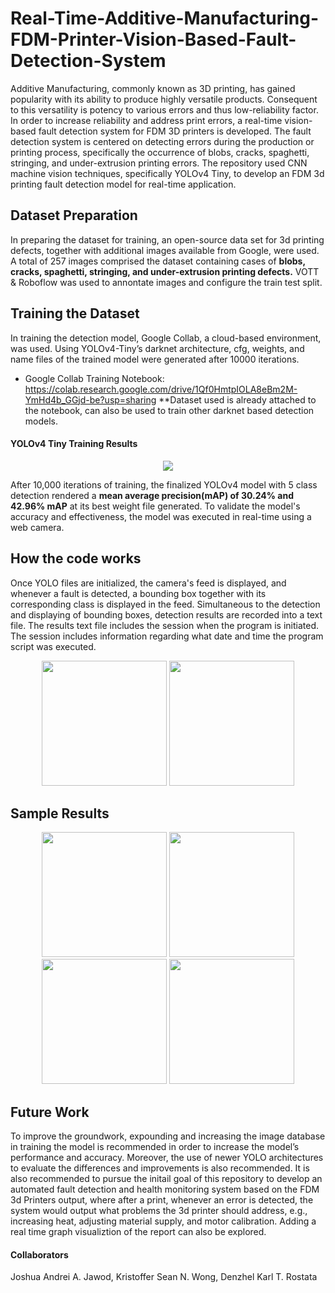 # Real-Time-Additive-Manufacturing-FDM-Printer-Vision-Based-Fault-Detection-System

Additive Manufacturing, commonly known as 3D printing, has gained popularity with its ability to produce highly versatile products. Consequent to this versatility is potency to various errors and thus low-reliability factor. In order to increase reliability and address print errors, a real-time vision-based fault detection system for FDM 3D printers is developed. The fault detection system is centered on detecting errors during the production or printing process, specifically the occurrence of blobs, cracks, spaghetti, stringing, and under-extrusion printing errors. The repository used CNN machine vision techniques, specifically YOLOv4 Tiny, to develop an FDM 3d printing fault detection model for real-time application. 

## Dataset Preparation 
In preparing the dataset for training, an open-source data set for 3d printing defects, together with additional images available from Google, were used. A total of 257 images comprised the dataset containing cases of **blobs, cracks, spaghetti, stringing, and under-extrusion printing defects.** VOTT & Roboflow was used to annontate images and configure the train test split.

## Training the Dataset 
In training the detection model, Google Collab, a cloud-based environment, was used. Using YOLOv4-Tiny’s darknet architecture, cfg, weights, and name files of the trained model were generated after 10000 iterations. 

- Google Collab Training Notebook: https://colab.research.google.com/drive/1Qf0HmtpIOLA8eBm2M-YmHd4b_GGjd-be?usp=sharing
**Dataset used is already attached to the notebook, can also be used to train other darknet based detection models.

#### YOLOv4 Tiny Training Results 

<p align="center"> 
    <img src="https://user-images.githubusercontent.com/97860488/221009642-d7ecf97e-c952-438d-a1a3-e6f818aeaa78.png">
</p>

After 10,000 iterations of training, the finalized YOLOv4 model with 5 class detection rendered a **mean average precision(mAP) of 30.24% and 42.96% mAP** at its best weight file generated. To validate the model's accuracy and effectiveness, the model was executed in real-time using a web camera.

## How the code works 
Once YOLO files are initialized, the camera's feed is displayed, and whenever a fault is detected, a bounding box together with its corresponding class is displayed in the feed. Simultaneous to the detection and displaying of bounding boxes, detection results are recorded into a text file. The results text file includes the session when the program is initiated. The session includes information regarding what date and time the program script was executed.

<p align="center"> 
  <img src= "https://user-images.githubusercontent.com/97860488/221025586-d055d163-e6f7-4643-a107-f22324e8a4f2.PNG" height= "200"/> <img src="https://user-images.githubusercontent.com/97860488/221025430-87548c5a-929e-4c78-b892-98492363d6f2.PNG" width="200" height="200"/>
</p>

## Sample Results
<p align="center"> 
  <img src="https://user-images.githubusercontent.com/97860488/221027525-6e94f1a6-ceb2-4aac-9ea8-de85c1d312c3.PNG" height= "200"/> <img src="https://user-images.githubusercontent.com/97860488/221027527-a28a3d89-a600-4375-9def-043eb58dd41a.PNG" height= "200"/>
 <img src="https://user-images.githubusercontent.com/97860488/221027509-fbf21184-b47b-405a-b738-b0e21af380d1.PNG" height= "200"/> <img src="https://user-images.githubusercontent.com/97860488/221027499-da13a9b1-4ab6-4b05-9d3f-cac1cbe3298e.PNG" height= "200"/>
</p>

## Future Work 
To improve the groundwork, expounding and increasing the image database in training the model is recommended in order to increase the model’s performance and accuracy. Moreover, the use of newer YOLO architectures to evaluate the differences and improvements is also recommended. It is also recommended to pursue the initail goal of this repository to develop an automated fault detection and health monitoring system based on the FDM 3d Printers output, where after a print, whenever an error is  detected, the system would output what problems the 3d printer should address,  e.g., increasing heat, adjusting material supply, and motor calibration. Adding a real time graph visualiztion of the report can also be explored.

#### Collaborators
Joshua Andrei A. Jawod, Kristoffer Sean N. Wong, Denzhel Karl T. Rostata
